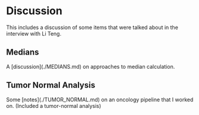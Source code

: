 # Discussion

This includes a discussion of some items that were talked about in the interview with Li Teng.

<h2>Medians</h2>
A [discussion](./MEDIANS.md) on approaches to median calculation.

<h2>Tumor Normal Analysis</h2>
Some [notes](./TUMOR_NORMAL.md) on an oncology pipeline that I worked on. (Included a tumor-normal analysis)
